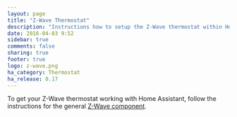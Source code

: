 ```yaml
---
layout: page
title: "Z-Wave Thermostat"
description: "Instructions how to setup the Z-Wave thermostat within Home Assistant."
date: 2016-04-03 9:52
sidebar: true
comments: false
sharing: true
footer: true
logo: z-wave.png
ha_category: Thermostat
ha_release: 0.17
---
```


To get your Z-Wave thermostat working with Home Assistant, follow the instructions for the general [Z-Wave component](/components/zwave/).
